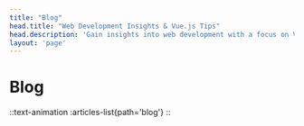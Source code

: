 ```yaml
---
title: "Blog"
head.title: "Web Development Insights & Vue.js Tips"
head.description: 'Gain insights into web development with a focus on Vue.js, discover industry trends, and pick up valuable tips to enhance your skill set.'
layout: 'page'
---
```


# Blog

::text-animation
:articles-list{path='blog'}
::
